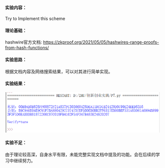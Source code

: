 #### 实验内容：
Try to Implement this scheme
#### 理论基础：
hashwire官方文档:
https://zkproof.org/2021/05/05/hashwires-range-proofs-from-hash-functions/
#### 实验思路：
根据文档内容及网络搜索结果，可以对其进行简单实现。
#### 实验结果：
![img](https://github.com/Azzzting/homework-group-48/blob/main/Project7/img/1.png)
#### 实验不足：
由于理论较高深，自身水平有限，未能完整实现文档中提及的功能。会在后续的学习中继续努力。
